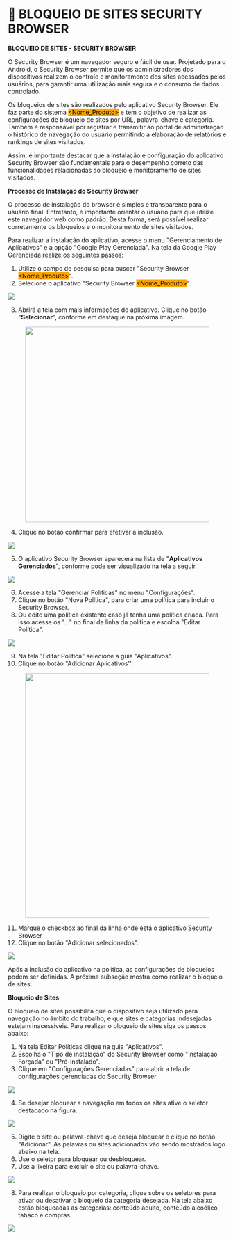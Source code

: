 # 🔐 BLOQUEIO DE SITES SECURITY BROWSER

**BLOQUEIO DE SITES - SECURITY BROWSER**

O Security Browser é um navegador seguro e fácil de usar. Projetado para o Android, o Security Browser permite que os administradores dos dispositivos realizem o controle e monitoramento dos sites acessados pelos usuários, para garantir uma utilização mais segura e o consumo de dados controlado.

Os bloqueios de sites são realizados pelo aplicativo Security Browser. Ele faz parte do sistema <mark style="background-color:orange;">\<Nome\_Produto></mark> e tem o objetivo de realizar as configurações de bloqueio de sites por URL, palavra-chave e categoria. Também é responsável por registrar e transmitir ao portal de administração o histórico de navegação do usuário permitindo a elaboração de relatórios e rankings de sites visitados.

Assim, é importante destacar que a instalação e configuração do aplicativo Security Browser são fundamentais para o desempenho correto das funcionalidades relacionadas ao bloqueio e monitoramento de sites visitados.

**Processo de Instalação do Security Browser**

O processo de instalação do browser é simples e transparente para o usuário final. Entretanto, é importante orientar o usuário para que utilize este navegador web como padrão. Desta forma, será possível realizar corretamente os bloqueios e o monitoramento de sites visitados.

Para realizar a instalação do aplicativo, acesse o menu "Gerenciamento de Aplicativos" e a opção "Google Play Gerenciada". Na tela da Google Play Gerenciada realize os seguintes passos:

1. Utilize o campo de pesquisa para buscar "Security Browser <mark style="background-color:orange;">\<Nome\_Produto></mark>".
2. Selecione o aplicativo "Security Browser <mark style="background-color:orange;">\<Nome\_Produto></mark>".

![](<../.gitbook/assets/0 (6) (1).png>)

3. Abrirá a tela com mais informações do aplicativo. Clique no botão "**Selecionar**", conforme em destaque na próxima imagem.

<figure><img src="../.gitbook/assets/image (2) (1).png" alt="" width="449"><figcaption></figcaption></figure>

4. Clique no botão confirmar para efetivar a inclusão.

![](<../.gitbook/assets/2 (4) (1).png>)

5. O aplicativo Security Browser aparecerá na lista de "**Aplicativos Gerenciados**", conforme pode ser visualizado na tela a seguir.

![](<../.gitbook/assets/3 (2) (1).png>)

6. Acesse a tela "Gerenciar Políticas" no menu "Configurações".
7. Clique no botão "Nova Política", para criar uma política para incluir o Security Browser.
8. Ou edite uma política existente caso já tenha uma política criada. Para isso acesse os "..." no final da linha da política e escolha "Editar Política".

![](<../.gitbook/assets/4 (2) (1).png>)

9. Na tela "Editar Política" selecione a guia "Aplicativos".
10. Clique no botão "Adicionar Aplicativos''.

<figure><img src="../.gitbook/assets/image (3) (1).png" alt="" width="563"><figcaption></figcaption></figure>

11. Marque o checkbox ao final da linha onde está o aplicativo Security Browser
12. Clique no botão "Adicionar selecionados".

![](<../.gitbook/assets/6 (1) (1).png>)

Após a inclusão do aplicativo na política, as configurações de bloqueios podem ser definidas. A próxima subseção mostra como realizar o bloqueio de sites.

**Bloqueio de Sites**

O bloqueio de sites possibilita que o dispositivo seja utilizado para navegação no âmbito do trabalho, e que sites e categorias indesejadas estejam inacessíveis. Para realizar o bloqueio de sites siga os passos abaixo:

1. Na tela Editar Políticas clique na guia "Aplicativos".
2. Escolha o "Tipo de instalação" do Security Browser como "Instalação Forçada" ou "Pré-instalado".
3. Clique em "Configurações Gerenciadas" para abrir a tela de configurações gerenciadas do Security Browser.

![](<../.gitbook/assets/7 (2).png>)

4. Se desejar bloquear a navegação em todos os sites ative o seletor destacado na figura.

![](<../.gitbook/assets/8 (2).png>)

5. Digite o site ou palavra-chave que deseja bloquear e clique no botão "Adicionar". As palavras ou sites adicionados vão sendo mostrados logo abaixo na tela.
6. Use o seletor para bloquear ou desbloquear.
7. Use a lixeira para excluir o site ou palavra-chave.

![](<../.gitbook/assets/9 (1) (1).png>)

8. Para realizar o bloqueio por categoria, clique sobre os seletores para ativar ou desativar o bloqueio da categoria desejada. Na tela abaixo estão bloqueadas as categorias: conteúdo adulto, conteúdo alcoólico, tabaco e compras.

![](<../.gitbook/assets/10 (1).png>)
